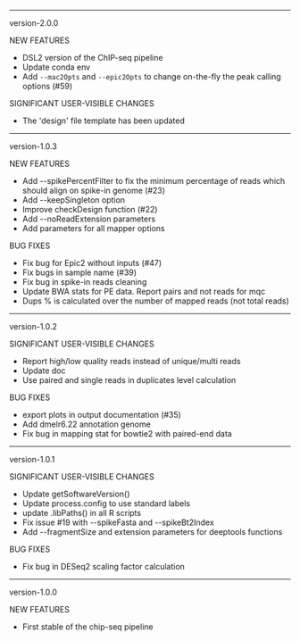 ***********************************
version-2.0.0

NEW FEATURES
  - DSL2 version of the ChIP-seq pipeline
  - Update conda env
  - Add `--mac2Opts` and `--epic2Opts` to change on-the-fly the peak calling options (#59)

SIGNIFICANT USER-VISIBLE CHANGES
  - The 'design' file template has been updated

***********************************
version-1.0.3

NEW FEATURES
  - Add --spikePercentFilter to fix the minimum percentage of reads which should align on spike-in genome (#23)
  - Add --keepSingleton option
  - Improve checkDesign function (#22)
  - Add --noReadExtension parameters
  - Add parameters for all mapper options

BUG FIXES
  - Fix bug for Epic2 without inputs (#47)
  - Fix bugs in sample name (#39)
  - Fix bug in spike-in reads cleaning
  - Update BWA stats for PE data. Report pairs and not reads for mqc
  - Dups % is calculated over the number of mapped reads (not total reads)

***********************************
version-1.0.2

SIGNIFICANT USER-VISIBLE CHANGES
  - Report high/low quality reads instead of unique/multi reads
  - Update doc
  - Use paired and single reads in duplicates level calculation

BUG FIXES
  - export plots in output documentation (#35)
  - Add dmelr6.22 annotation genome
  - Fix bug in mapping stat for bowtie2 with paired-end data

***********************************
version-1.0.1

SIGNIFICANT USER-VISIBLE CHANGES
  - Update getSoftwareVersion()
  - Update process.config to use standard labels
  - update .libPaths() in all R scripts
  - Fix issue #19 with --spikeFasta and --spikeBt2Index
  - Add --fragmentSize and extension parameters for deeptools functions

BUG FIXES
  - Fix bug in DESeq2 scaling factor calculation
  

***********************************
version-1.0.0

NEW FEATURES
  - First stable of the chip-seq pipeline


